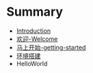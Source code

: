 # Summary

* [Introduction](README.md)
* [欢迎-Welcome](welcome.md)
* [马上开始-getting-started](getting-start.md)
* [环境搭建](getting-started-setup.md)
* HelloWorld

